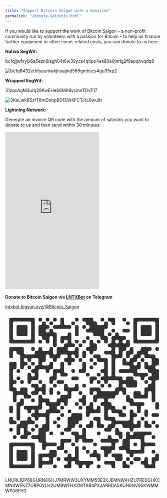 ```yaml
---
title: "Support Bitcoin Saigon with a donation"
permalink: "/donate-satoshis.html"
---
```


If you would like to support the work of Bitcoin Saigon - a non-profit
community run by volunteers with a passion for Bitcoin - to help us
finance further equipment or other event-related costs, you can donate
to us here:

**Native SegWit:**

bc1qjjwfxyjx6a5ezn0lsgh04t6w39ycs4qhpc4es80a0jnrlg2f9apqhvqdq8

![bc1q6432ethfyaumwkjhsapkd569gmhscs4gu35rp2](../assets/images/native-segwit-qr.png)

**Wrapped SegWit:**

31zqcAgM3urq29KwEHeS6Mh8ycmnTDvF17

![3KeLwkB5sfT8mDobpBD1EW4FCTJrL6wu8t](../assets/images/wrapped-segwit-qr.png)

**Lightning Network:**

Generate an invoice QR code with the amount of satoshis you want to donate to us and then send within 30 minutes:

<iframe id="lightningtips" width="300" height="500" src="https://www-ln.bitcoinsaigon.org/lightningTip.php" style="border:none;"></iframe>

**Donate to Bitcoin Saigon via [LNTXBot](https://lntxbot.bigsun.xyz/@Bitcoin_Saigon) on Telegram**

[lntxbot.bigsun.xyz/@Bitcoin_Saigon](https://lntxbot.bigsun.xyz/@Bitcoin_Saigon)

![@Bitcoin_Saigon on Telegram](../assets/images/lntx-bot-qr-code.jpg)

LNURL1DP68GURN8GHJ7MRWW3UXYMM59E3XJEMNW4HZU7RE0GHKCMN4WFKZ7URP0YLH2UM9WFHXZMT984PXJARRDA5KUH6NV95KWMMWP08FH3
